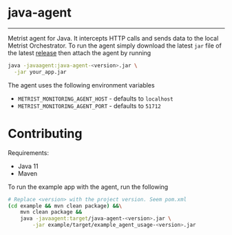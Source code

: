 # java-agent
-----------
Metrist agent for Java. It intercepts HTTP calls and sends data to the local Metrist Orchestrator. To run the agent simply download the latest `jar` file of the latest [release](https://github.com/Metrist-Software/java-agent/releases) then attach the agent by running

```bash
java -javaagent:java-agent-<version>.jar \
  -jar your_app.jar
```

The agent uses the following environment variables

* `METRIST_MONITORING_AGENT_HOST` - defaults to `localhost`
* `METRIST_MONITORING_AGENT_PORT` - defaults to `51712`


# Contributing

Requirements: 
* Java 11
* Maven


To run the example app with the agent, run the following 

```bash
# Replace <version> with the project version. Seem pom.xml
(cd example && mvn clean package) &&\
    mvn clean package &&                       
    java -javaagent:target/java-agent-<version>.jar \
        -jar example/target/example_agent_usage-<version>.jar
```